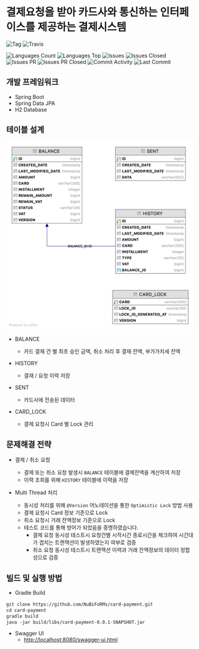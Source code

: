 # 결제요청을 받아 카드사와 통신하는 인터페이스를 제공하는 결제시스템

![Tag](https://img.shields.io/github/v/tag/nubiforms/card-payment)
![Travis](https://img.shields.io/travis/com/nubiforms/card-payment)

![Languages Count](https://img.shields.io/github/languages/count/nubiforms/card-payment)
![Languages Top](https://img.shields.io/github/languages/top/nubiforms/card-payment)
![Issues](https://img.shields.io/github/issues/nubiforms/card-payment)
![Issues Closed](https://img.shields.io/github/issues-closed/nubiforms/card-payment)
![Issues PR](https://img.shields.io/github/issues-pr/nubiforms/card-payment)
![Issues PR Closed](https://img.shields.io/github/issues-pr-closed/nubiforms/card-payment)
![Commit Activity](https://img.shields.io/github/commit-activity/w/nubiforms/card-payment)
![Last Commit](https://img.shields.io/github/last-commit/nubiforms/card-payment)

## 개발 프레임워크

- Spring Boot
- Spring Data JPA
- H2 Database

## 테이블 설계

![ERD](docs/erd.png)

- BALANCE
    - 카드 결제 건 별 최초 승인 금액, 취소 처리 후 결재 잔액, 부가가치세 잔액

- HISTORY
    - 결재 / 요청 이력 저장

- SENT
    - 카드사에 전송된 데이터

- CARD_LOCK
    - 결제 요청시 Card 별 Lock 관리

## 문제해결 전략

- 결제 / 취소 요청
    - 결제 또는 취소 요청 발생시 `BALANCE` 테이블에 결제잔액을 계산하여 저장
    - 이력 조회를 위해 `HISTORY` 테이블에 이력을 저장

- Multi Thread 처리
    - 동시성 처리를 위해 `@Version` 어노테이션을 통한 `Optimistic Lock` 방법 사용
    - 결제 요청시 Card 정보 기준으로 Lock
    - 취소 요청시 거래 잔액정보 기준으로 Lock
    - 테스트 코드를 통해 방어가 되었음을 증명하였습니다.
        - 결제 요청 동시성 테스트시 요청건별 시작시간 종료시간을 체크하여 시간대가 겹치는 트랜잭션이 발생하였는지 여부로 검증
        - 취소 요청 동시성 테스트시 트랜잭션 이력과 거래 잔액정보의 데이터 정합성으로 검증

## 빌드 및 실행 방법

- Gradle Build

```
git clone https://github.com/NuBiFoRMs/card-payment.git
cd card-payment
gradle build
java -jar build/libs/card-payment-0.0.1-SNAPSHOT.jar
```

- Swagger UI
    - [http://localhost:8080/swagger-ui.html](http://localhost:8080/swagger-ui.html)
